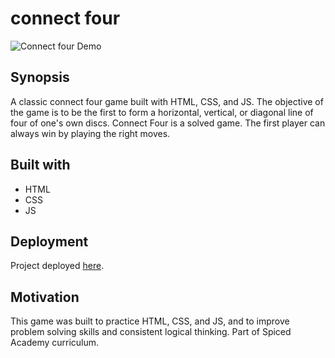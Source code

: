 # connect four

![Connect four Demo](demo.gif)

## Synopsis
A classic connect four game built with HTML, CSS, and JS. 
The objective of the game is to be the first to form a horizontal, vertical, or diagonal line of four of one's own discs. 
Connect Four is a solved game. The first player can always win by playing the right moves.

## Built with
<ul>
<li>HTML</li>
<li>CSS</li>
<li>JS</li>
</ul>

## Deployment
Project deployed <a href="https://anastasia-nayita.github.io/connect4/">here</a>.

## Motivation
This game was built to practice HTML, CSS, and JS, and to improve problem solving skills and consistent logical thinking. Part of Spiced Academy curriculum.



